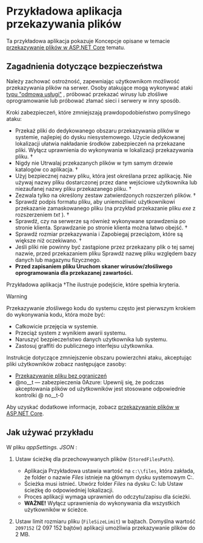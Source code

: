 # <a name="upload-files-sample-app"></a>Przykładowa aplikacja przekazywania plików

Ta przykładowa aplikacja pokazuje Koncepcje opisane w temacie [przekazywanie plików w ASP.NET Core](https://docs.microsoft.com/aspnet/core/mvc/models/file-uploads) tematu.

## <a name="security-considerations"></a>Zagadnienia dotyczące bezpieczeństwa

Należy zachować ostrożność, zapewniając użytkownikom możliwość przekazywania plików na serwer. Osoby atakujące mogą wykonywać ataki [typu "odmowa usługi"](/windows-hardware/drivers/ifs/denial-of-service) , próbować przekazać wirusy lub złośliwe oprogramowanie lub próbować złamać sieci i serwery w inny sposób.

Kroki zabezpieczeń, które zmniejszają prawdopodobieństwo pomyślnego ataku:

* Przekaż pliki do dedykowanego obszaru przekazywania plików w systemie, najlepiej do dysku niesystemowego. Użycie dedykowanej lokalizacji ułatwia nakładanie środków zabezpieczeń na przekazane pliki. Wyłącz uprawnienia do wykonywania w lokalizacji przekazywania pliku. &dagger;
* Nigdy nie Utrwalaj przekazanych plików w tym samym drzewie katalogów co aplikacja. &dagger;
* Użyj bezpiecznej nazwy pliku, która jest określana przez aplikację. Nie używaj nazwy pliku dostarczonej przez dane wejściowe użytkownika lub niezaufanej nazwy pliku przekazanego pliku. &dagger;
* Zezwala tylko na określony zestaw zatwierdzonych rozszerzeń plików. &dagger;
* Sprawdź podpis formatu pliku, aby uniemożliwić użytkownikowi przekazanie zamaskowanego pliku (na przykład przekazanie pliku *exe* z rozszerzeniem *txt* ). &dagger;
* Sprawdź, czy na serwerze są również wykonywane sprawdzenia po stronie klienta. Sprawdzanie po stronie klienta można łatwo obejść. &dagger;
* Sprawdź rozmiar przekazywania i Zapobiegaj przeciążom, które są większe niż oczekiwano. &dagger;
* Jeśli pliki nie powinny być zastąpione przez przekazany plik o tej samej nazwie, przed przekazaniem pliku Sprawdź nazwę pliku względem bazy danych lub magazynu fizycznego.
* **Przed zapisaniem pliku Uruchom skaner wirusów/złośliwego oprogramowania dla przekazanej zawartości.**

Przykładowa aplikacja &dagger;The ilustruje podejście, które spełnia kryteria.

> [!WARNING]
> Przekazywanie złośliwego kodu do systemu często jest pierwszym krokiem do wykonywania kodu, która może być:
>
> * Całkowicie przejęcia w systemie.
> * Przeciąż system z wynikiem awarii systemu.
> * Naruszyć bezpieczeństwo danych użytkownika lub systemu.
> * Zastosuj graffiti do publicznego interfejsu użytkownika.
>
> Instrukcje dotyczące zmniejszenie obszaru powierzchni ataku, akceptując pliki użytkowników zobacz następujące zasoby:
>
> * [Przekazywanie pliku bez ograniczeń](https://www.owasp.org/index.php/Unrestricted_File_Upload)
> * @no__t — zabezpieczenia 0Azure: Upewnij się, że podczas akceptowania plików od użytkowników jest stosowane odpowiednie kontrolki @ no__t-0

Aby uzyskać dodatkowe informacje, zobacz [przekazywanie plików w ASP.NET Core](https://docs.microsoft.com/aspnet/core/mvc/models/file-uploads).

## <a name="how-to-use-the-sample"></a>Jak używać przykładu

W pliku *appSettings. JSON* :

1. Ustaw ścieżkę dla przechowywanych plików (`StoredFilesPath`).

   * Aplikacja Przykładowa ustawia wartość na `c:\\files`, która zakłada, że folder o nazwie *Files* istnieje na głównym dysku systemowym C:.
   * Ścieżka musi istnieć. Utwórz folder *Files* na dysku C: lub Ustaw ścieżkę do odpowiedniej lokalizacji.
   * Proces aplikacji wymaga uprawnień do odczytu/zapisu dla ścieżki.
   * **WAŻNE!** Wyłącz uprawnienia do wykonywania dla wszystkich użytkowników w ścieżce.

1. Ustaw limit rozmiaru pliku (`FileSizeLimit`) w bajtach. Domyślna wartość `2097152` (2 097 152 bajtów) aplikacji umożliwia przekazywanie plików do 2 MB.
